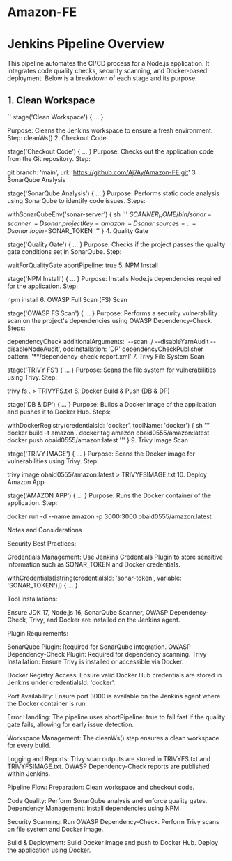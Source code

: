 # Amazon-FE

# Jenkins Pipeline Overview

This pipeline automates the CI/CD process for a Node.js application. It integrates code quality checks, security scanning, and Docker-based deployment. Below is a breakdown of each stage and its purpose.

## 1. Clean Workspace

``
stage('Clean Workspace') { ... }

Purpose: Cleans the Jenkins workspace to ensure a fresh environment.
Step: cleanWs()
2. Checkout Code


stage('Checkout Code') { ... }
Purpose: Checks out the application code from the Git repository.
Step:

git branch: 'main', url: 'https://github.com/Aj7Ay/Amazon-FE.git'
3. SonarQube Analysis

stage('SonarQube Analysis') { ... }
Purpose: Performs static code analysis using SonarQube to identify code issues.
Steps:

withSonarQubeEnv('sonar-server') {
    sh '''
    $SCANNER_HOME/bin/sonar-scanner \
    -Dsonar.projectKey=amazon \
    -Dsonar.sources=. \
    -Dsonar.login=$SONAR_TOKEN
    '''
}
4. Quality Gate

stage('Quality Gate') { ... }
Purpose: Checks if the project passes the quality gate conditions set in SonarQube.
Step:

waitForQualityGate abortPipeline: true
5. NPM Install

stage('NPM Install') { ... }
Purpose: Installs Node.js dependencies required for the application.
Step:

npm install
6. OWASP Full Scan (FS) Scan

stage('OWASP FS Scan') { ... }
Purpose: Performs a security vulnerability scan on the project's dependencies using OWASP Dependency-Check.
Steps:

dependencyCheck additionalArguments: '--scan ./ --disableYarnAudit --disableNodeAudit', odcInstallation: 'DP'
dependencyCheckPublisher pattern: '**/dependency-check-report.xml'
7. Trivy File System Scan

stage('TRIVY FS') { ... }
Purpose: Scans the file system for vulnerabilities using Trivy.
Step:

trivy fs . > TRIVYFS.txt
8. Docker Build & Push (DB & DP)

stage('DB & DP') { ... }
Purpose: Builds a Docker image of the application and pushes it to Docker Hub.
Steps:

withDockerRegistry(credentialsId: 'docker', toolName: 'docker') {
    sh '''
    docker build -t amazon .
    docker tag amazon obaid0555/amazon:latest
    docker push obaid0555/amazon:latest
    '''
}
9. Trivy Image Scan

stage('TRIVY IMAGE') { ... }
Purpose: Scans the Docker image for vulnerabilities using Trivy.
Step:

trivy image obaid0555/amazon:latest > TRIVYFSIMAGE.txt
10. Deploy Amazon App

stage('AMAZON APP') { ... }
Purpose: Runs the Docker container of the application.
Step:

docker run -d --name amazon -p 3000:3000 obaid0555/amazon:latest

Notes and Considerations

Security Best Practices:

Credentials Management: Use Jenkins Credentials Plugin to store sensitive information such as SONAR_TOKEN and Docker credentials.

withCredentials([string(credentialsId: 'sonar-token', variable: 'SONAR_TOKEN')]) { ... }

Tool Installations:

Ensure JDK 17, Node.js 16, SonarQube Scanner, OWASP Dependency-Check, Trivy, and Docker are installed on the Jenkins agent.

Plugin Requirements:

SonarQube Plugin: Required for SonarQube integration.
OWASP Dependency-Check Plugin: Required for dependency scanning.
Trivy Installation: Ensure Trivy is installed or accessible via Docker.

Docker Registry Access:
Ensure valid Docker Hub credentials are stored in Jenkins under credentialsId: 'docker'.

Port Availability:
Ensure port 3000 is available on the Jenkins agent where the Docker container is run.

Error Handling:
The pipeline uses abortPipeline: true to fail fast if the quality gate fails, allowing for early issue detection.

Workspace Management:
The cleanWs() step ensures a clean workspace for every build.

Logging and Reports:
Trivy scan outputs are stored in TRIVYFS.txt and TRIVYFSIMAGE.txt.
OWASP Dependency-Check reports are published within Jenkins.

Pipeline Flow:
Preparation: Clean workspace and checkout code.

Code Quality: Perform SonarQube analysis and enforce quality gates.
Dependency Management: Install dependencies using NPM.

Security Scanning:
Run OWASP Dependency-Check.
Perform Trivy scans on file system and Docker image.

Build & Deployment:
Build Docker image and push to Docker Hub.
Deploy the application using Docker.
